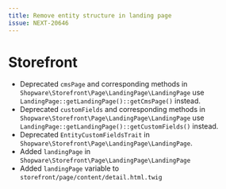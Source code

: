 ```yaml
---
title: Remove entity structure in landing page
issue: NEXT-20646
---
```

# Storefront
* Deprecated `cmsPage` and corresponding methods in `Shopware\Storefront\Page\LandingPage\LandingPage` use `LandingPage::getLandingPage()::getCmsPage()` instead.
* Deprecated `customFields` and corresponding methods in `Shopware\Storefront\Page\LandingPage\LandingPage` use `LandingPage::getLandingPage()::getCustomFields()` instead.
* Deprecated `EntityCustomFieldsTrait` in `Shopware\Storefront\Page\LandingPage\LandingPage`.
* Added `landingPage` in `Shopware\Storefront\Page\LandingPage\LandingPage`
* Added `landingPage` variable to `storefront/page/content/detail.html.twig`
